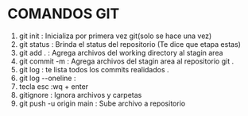 # COMANDOS GIT

1. git init : Inicializa por primera vez git(solo se hace una vez)
2. git status : Brinda el status del repositorio (Te dice que etapa estas)
3. git add . : Agrega archivos del working directory al stagin area
4. git commit -m : Agrega archivos del stagin area al repositorio git .
5. git log : te lista todos los commits realidados .
6. git log --oneline : 
7.  tecla esc :wq + enter
8. gitignore : Ignora archivos y carpetas
9. git push -u origin main : Sube archivo a repositorio